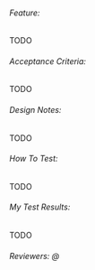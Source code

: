 ###### Feature:
TODO

###### Acceptance Criteria:
TODO

###### Design Notes:
TODO

###### How To Test:
TODO

###### My Test Results:
TODO

###### Reviewers: @
